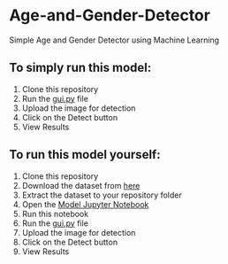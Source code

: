 # Age-and-Gender-Detector
Simple Age and Gender Detector using Machine Learning
## To simply run this model:
1. Clone this repository
2. Run the [gui.py](https://github.com/Anuacc06/Age-and-Gender-Detector/blob/main/gui1.py) file
3. Upload the image for detection
4. Click on the Detect button
5. View Results

## To run this model yourself:
1. Clone this repository
2. Download the dataset from [here](https://www.kaggle.com/datasets/jangedoo/utkface-new)
3. Extract the dataset to your repository folder
4. Open the [Model Jupyter Notebook](https://github.com/Anuacc06/Age-and-Gender-Detector/blob/main/agegender.ipynb)
5. Run this notebook
6. Run the [gui.py](https://github.com/Anuacc06/Age-and-Gender-Detector/blob/main/gui1.py) file
3. Upload the image for detection
4. Click on the Detect button
5. View Results
